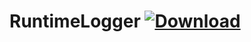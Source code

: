 # RuntimeLogger [ ![Download](https://api.bintray.com/packages/rakex/RuntimeLogger/runtimelogger/images/download.svg) ](https://bintray.com/rakex/RuntimeLogger/runtimelogger/_latestVersion)
